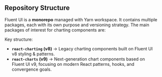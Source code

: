 ## Repository Structure

Fluent UI is a **monorepo** managed with Yarn workspace.
It contains multiple packages, each with its own purpose and versioning strategy. The main packages of interest for charting components are:

Key structure:

- **`react-charting` (v8)** → Legacy charting components built on Fluent UI v8 styling & patterns.
- **`react-charts` (v9)** → Next-generation chart components based on Fluent UI v9, focusing on modern React patterns, hooks, and convergence goals.
